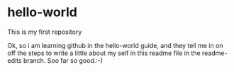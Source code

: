 # hello-world
This is my first repository

Ok, so i am learning github in the hello-world guide, and they tell me in on off the steps to write a little about my self in this readme file in the readme-edits branch. Soo far so good.:-)
